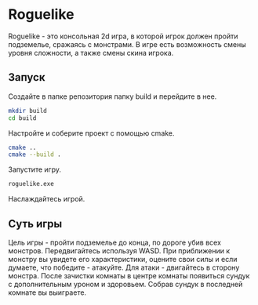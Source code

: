 # Roguelike

Roguelike - это консольная 2d игра, в которой игрок должен пройти подземелье, сражаясь с монстрами. В игре есть возможность смены уровня сложности, а также смены скина игрока.

## Запуск

Создайте в папке репозитория папку build и перейдите в нее.
```sh 
mkdir build
cd build
```
Настройте и соберите проект с помощью cmake.
```sh 
cmake ..
cmake --build .
```
Запустите игру.
```sh 
roguelike.exe
```
Наслаждайтесь игрой.

## Суть игры
Цель игры - пройти подземелье до конца, по дороге убив всех монстров.
Передвигайтесь используя WASD. При приближении к монстру вы увидете его характеристики, оцените свои силы и если думаете, что победите - атакуйте. Для атаки - двигайтесь в сторону монстра. После зачистки комнаты в центре комнаты появиться сундук с дополнительным уроном и здоровьем. Собрав сундук в последней комнате вы выиграете.
